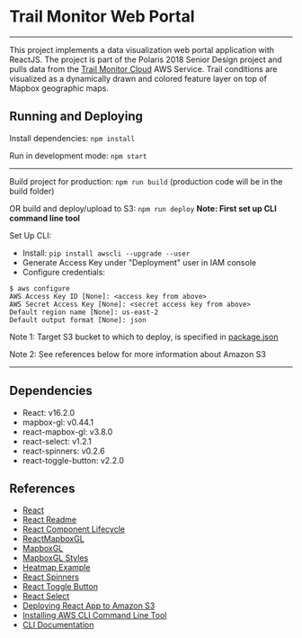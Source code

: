 # Trail Monitor Web Portal

---

This project implements a data visualization web portal application with ReactJS.
The project is part of the Polaris 2018 Senior Design project and pulls data from the [Trail Monitor Cloud](https://github.com/timothymathison/TrailMonitor-AWS-Lambda) AWS Service.
Trail conditions are visualized as a dynamically drawn and colored feature layer on top of Mapbox geographic maps. 

## Running and Deploying

Install dependencies: `npm install`

Run in development mode: `npm start`

---

Build project for production: `npm run build`  (production code will be in the build folder)

OR build and deploy/upload to S3: `npm run deploy` __Note: First set up CLI command line tool__

Set Up CLI:

- Install: `pip install awscli --upgrade --user`
- Generate Access Key under "Deployment" user in IAM console
- Configure credentials:
```
$ aws configure
AWS Access Key ID [None]: <access key from above>
AWS Secret Access Key [None]: <secret access key from above>
Default region name [None]: us-east-2
Default output format [None]: json
```
Note 1: Target S3 bucket to which to deploy, is specified in [package.json](./package.json)

Note 2: See references below for more information about Amazon S3

---

## Dependencies
- React: v16.2.0
- mapbox-gl: v0.44.1
- react-mapbox-gl: v3.8.0
- react-select: v1.2.1
- react-spinners: v0.2.6
- react-toggle-button: v2.2.0

## References

- [React](https://reactjs.org/)
- [React Readme](./REACT_README.md)
- [React Component Lifecycle](http://busypeoples.github.io/post/react-component-lifecycle/)
- [ReactMapboxGL](https://github.com/alex3165/react-mapbox-gl/blob/HEAD/docs/API.md)
- [MapboxGL](https://www.mapbox.com/mapbox-gl-js/api/)
- [MapboxGL Styles](https://www.mapbox.com/mapbox-gl-js/style-spec/)
- [Heatmap Example](https://www.mapbox.com/mapbox-gl-js/example/heatmap-layer/)
- [React Spinners](http://reactscript.com/loading-spinner-kit-react/)
- [React Toggle Button](https://gdowens.github.io/react-toggle-button/)
- [React Select](https://github.com/JedWatson/react-select)
- [Deploying React App to Amazon S3](https://medium.com/@omgwtfmarc/deploying-create-react-app-to-s3-or-cloudfront-48dae4ce0af)
- [Installing AWS CLI Command Line Tool](https://docs.aws.amazon.com/cli/latest/userguide/installing.html)
- [CLI Documentation](https://aws.amazon.com/cli/)
